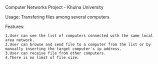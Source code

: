 Computer Networks Project - Khulna University

Usage: Transfering files among several computers.

Features:

    1.User can see the list of computers connected with the same local area network.
    2.User can browse and send file to a computer from the list or by manually inserting the target computer's ip address.
    3.User can receive file from other computers.
    4.There is no limit of file size.


